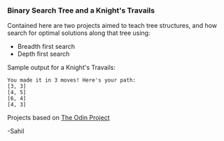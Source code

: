 ### Binary Search Tree and a Knight's Travails

Contained here are two projects aimed to teach tree structures, and how search for optimal solutions along that tree using:
* Breadth first search
* Depth first search

Sample output for a Knight's Travails:
```
You made it in 3 moves! Here's your path:
[3, 3]
[4, 5]
[6, 4]
[4, 3]
```

Projects based on [The Odin Project](http://www.theodinproject.com/ruby-programming/data-structures-and-algorithms)

-Sahil